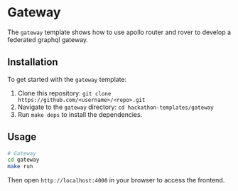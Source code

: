 #  Gateway

The `gateway` template shows how to use apollo router and rover to develop a federated graphql gateway.

## Installation

To get started with the `gateway` template:

1. Clone this repository: `git clone https://github.com/<username>/<repo>.git`
2. Navigate to the `gateway` directory: `cd hackathon-templates/gateway`
3. Run `make deps` to install the dependencies.

## Usage

```bash
# Gateway
cd gateway
make run
```

Then open `http://localhost:4000` in your browser to access the frontend.
